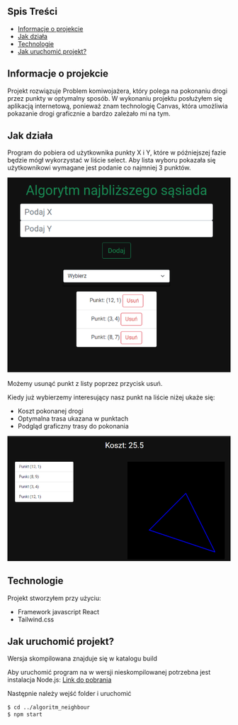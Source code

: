 ## Spis Treści
* [Informacje o projekcie](#informacje-o-projekcie)
* [Jak działa](#jak-działa)
* [Technologie](#technologie)
* [Jak uruchomić projekt?](#jak-uruchomić-projekt)

## Informacje o projekcie
Projekt rozwiązuje Problem komiwojażera, który polega na pokonaniu drogi przez punkty w optymalny sposób. W wykonaniu projektu posłużyłem się aplikacją internetową, ponieważ znam technologię Canvas, która umożliwia pokazanie drogi graficznie a bardzo zależało mi na tym.

## Jak działa
Program do pobiera od użytkownika punkty X i Y, które w późniejszej fazie będzie mógł wykorzystać w liście select. Aby lista wyboru pokazała się użytkownikowi wymagane jest podanie co najmniej 3 punktów.

![Grafika pomocnicza](./readme-file/select-info.png)

Możemy usunąć punkt z listy poprzez przycisk usuń.

Kiedy już wybierzemy interesujący nasz punkt na liście niżej ukaże się:
* Koszt pokonanej drogi
* Optymalna trasa ukazana w punktach
* Podgląd graficzny trasy do pokonania

![Grafika pomocnicza](./readme-file/result.png)

## Technologie
Projekt stworzyłem przy użyciu:
* Framework javascript React
* Tailwind.css 
	
## Jak uruchomić projekt?
Wersja skompilowana znajduje się w katalogu build

Aby uruchomić program na w wersji nieskompilowanej  potrzebna jest instalacja Node.js: [Link do pobrania](https://nodejs.org/en/)

Następnie należy wejść folder i uruchomić

```
$ cd ../algoritm_neighbour
$ npm start
```